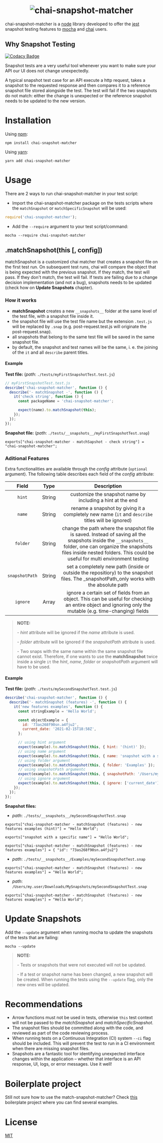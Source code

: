<h1 align="center">
  <img src="https://github.com/tlameiras/chai-snapshot-matcher/blob/master/logo/logo.png?raw=true" alt="chai-snapshot-matcher"/>
</h1>

chai-snapshot-matcher is a [node](https://nodejs.org/en/) library developed to offer the [jest](https://jestjs.io/) snapshot testing features to [mocha](https://mochajs.org/) and [chai](https://www.chaijs.com/) users.

## Why Snapshot Testing

[![Codacy Badge](https://api.codacy.com/project/badge/Grade/01196299c0524d46b887849f649d3111)](https://app.codacy.com/gh/tlameiras/chai-snapshot-matcher?utm_source=github.com&utm_medium=referral&utm_content=tlameiras/chai-snapshot-matcher&utm_campaign=Badge_Grade_Settings)

Snapshot tests are a very useful tool whenever you want to make sure your API our UI does not change unexpectedly.

A typical snapshot test case for an API execute a http request, takes a snapshot to the requested response and then compares it to a reference snapshot file stored alongside the test. The test will fail if the two snapshots do not match: either the change is unexpected or the reference snapshot needs to be updated to the new version.

# Installation

Using [npm](https://www.npmjs.com/):

```
npm install chai-snapshot-matcher
```

Using [yarn](https://yarnpkg.com/):

```
yarn add chai-snapshot-matcher
```

# Usage

There are 2 ways to run chai-snapshot-matcher in your test script:

- Import the chai-snapshot-matcher package on the tests scripts where the `matchSnapshot` or `matchSpecificSnapshot` will be used:

```js
require('chai-snapshot-matcher');
```

- Add the `--require` argument to your test script/command:

```
mocha --require chai-snapshot-matcher
```

## .matchSnapshot(this [, config])

matchSnapshot is a customized chai matcher that creates a snapshot file on the first test run. On subsequent test runs, chai will compare the object that is being expected with the previous snapshot. If they match, the test will pass. If they don't match, the test will fail. If tests are failing due to a change decision implementation (and not a bug), snapshots needs to be updated (check how on **Update Snapshots** chapter).

### How it works

- **matchSnapshot** creates a new `__snapshots__` folder at the same level of the test file, with a snapshot file inside it.
- the snapshot file will use the test file name but the extension `.test.js` will be replaced by `.snap` (e.g. post-request.test.js will originate the post-request.snap).
- all snapshots that belong to the same test file will be saved in the same snapshot file.
- by default, the snapshot and test names will be the same, i. e. the joining of the `it` and all `describe` parent titles.

#### Example

**Test file:** (_path_: `./tests/myFirstSnapshotTest.test.js`)

```js
// myFirstSnapshotTest.test.js
describe('chai-snapshot-matcher', function () {
  describe('- matchSnapshot -', function () {
    it('check string', function () {
      const packageName = 'chai-snapshot-matcher';

      expect(name).to.matchSnapshot(this);
    });
  });
});
```

**Snapshot file:** (_path_: `./tests/__snapshots__/myFirstSnapshotTest.snap`)

```
exports["chai-snapshot-matcher - matchSapshot - check string"] = "chai-snapshot-matcher";
```

### Aditional Features

Extra functionalities are available through the _config_ attribute (`optional` argument). The following table describes each field of the _config_ attribute:

|     Field      |  Type  |                                                                                                               Description                                                                                                               |
| :------------: | :----: | :-------------------------------------------------------------------------------------------------------------------------------------------------------------------------------------------------------------------------------------: |
|     `hint`     | String |                                                                                       customize the snapshot name by including a hint at the end                                                                                        |
|     `name`     | String |                                                                    rename a snapshot by giving it a completely new name (`it` and `describe` titles will be ignored)                                                                    |
|    `folder`    | String | change the path where the snapshot file is saved. Instead of saving all the snapshots inside the `__snapshots__` folder, one can organize the snapshots files inside nested folders. This could be useful for multi environment testing |
| `snapshotPath` | String |                                                set a completely new path (inside or outside the repositiory) to the snapshot files. The \_snapshotPath_only works with the absolute path                                                |
|    `ignore`    | Array  |                                        ignore a certain set of fields from an object. This can be useful for checking an entire object and ignoring only the mutable (e.g. time-changing) fields                                        |

> **NOTE:**
>
> \- _hint_ attribute will be ignored if the _name_ attribute is used.
>
> \- _folder_ attribute will be ignored if the _snapshotPath_ attribute is used.
>
> \- Two snaps with the same name within the same snapshot file cannot exist. Therefore, if one wants to use the **matchSnapshot** twice inside a single `it` the _hint_, _name_, _folder_ or _snapshotPath_ argument will have to be used.

#### Example

**Test file:** (_path_: `./tests/mySecondSnapshotTest.test.js`)

```js
describe('chai-snapshot-matcher', function () {
  describe('- matchSnapshot (features) -', function () {
    it('new features examples', function () {
      const stringExample = 'Hello World';

      const objectExample = {
        id: '73as268f90sn.a4fju2',
        current_date: '2021-02-15T18:58Z',
      };

      // using hint argument
      expect(example).to.matchSnapshot(this, { hint: '(hint)' });
      // using name argument
      expect(example).to.matchSnapshot(this, { name: 'snapshot with a specific name' });
      // using folder argument
      expect(example).to.matchSnapshot(this, { folder: 'Examples' });
      // using snapshotPath argumentc
      expect(example).to.matchSnapshot(this, { snapshotPath: '/Users/my.user/Downloads/MySnapshots/' });
      // using ignore argument
      expect(example).to.matchSnapshot(this, { ignore: ['current_date'] });
    });
  });
});
```

**Snapshot files:**

- _path_: `./tests/__snapshots__/mySecondSnapshotTest.snap`

```
exports["chai-snapshot-matcher - matchSnapshot (features) - new features examples (hint)"] = "Hello World";

exports["snapshot with a specific name"] = "Hello World";

exports["chai-snapshot-matcher - matchSnapshot (features) - new features examples"] = { "id": "73as268f90sn.a4fju2"}
```

- _path_: `./tests/__snapshots__/Examples/mySecondSnapshotTest.snap`

```
exports["chai-snapshot-matcher - matchSnapshot (features) - new features examples"] = "Hello World";
```

- _path_: `/Users/my.user/Downloads/MySnapshots/mySecondSnapshotTest.snap`

```
exports["chai-snapshot-matcher - matchSnapshot (features) - new features examples"] = "Hello World";
```

# Update Snapshots

Add the `--update` argument when running mocha to update the snapshots of the tests that are failing:

```
mocha --update
```

> **NOTE:**
>
> \- Tests or snapshots that were not executed will not be updated.
>
> \- If a test or snapshot name has been changed, a new snapshot will be created. When running the tests using the `--update` flag, only the new ones will be updated.

# Recommendations

- Arrow functions must not be used in tests, otherwise `this` test context will not be passed to the _matchSnapshot_ and _matchSpecificSnapshot_.
- The snapshot files should be committed along with the code, and reviewed as part of the code reviewing process.
- When running tests on a Continuous Integration (CI) system `--ci` flag should be included. This will prevent the test to run in a CI environment when there are missing snapshot files.
- Snapshots are a fantastic tool for identifying unexpected interface changes within the application – whether that interface is an API response, UI, logs, or error messages. Use it well!

# Boilerplate project

Still not sure how to use the match-snapshot-matcher? Check [this](https://github.com/tlameiras/chai-snapshot-matcher-boilerplate) boilerplate project where you can find several examples.

# License

[MIT](https://github.com/tlameiras/chai-snapshot-matcher/blob/master/LICENSE)
